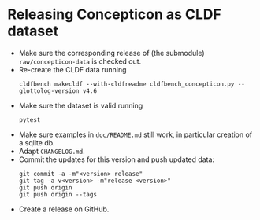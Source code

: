 # Releasing Concepticon as CLDF dataset

- Make sure the corresponding release of (the submodule) `raw/concepticon-data` is checked out.
- Re-create the CLDF data running
  ```shell
  cldfbench makecldf --with-cldfreadme cldfbench_concepticon.py --glottolog-version v4.6
  ```
- Make sure the dataset is valid running
  ```shell
  pytest
  ```
- Make sure examples in `doc/README.md` still work, in particular creation of a sqlite db.
- Adapt `CHANGELOG.md`.
- Commit the updates for this version and push updated data:
  ```shell script
  git commit -a -m"<version> release"
  git tag -a v<version> -m"release <version>"
  git push origin
  git push origin --tags
  ```
- Create a release on GitHub.